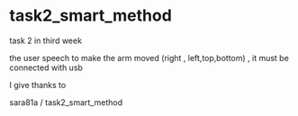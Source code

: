 # task2_smart_method
task 2 in third week

the user speech to make the arm moved (right , left,top,bottom) , it must be connected with usb 


I give thanks to

sara81a
/
task2_smart_method

